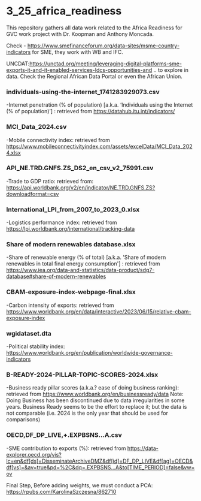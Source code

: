 # 3_25_africa_readiness
This repository gathers all data work related to the Africa Readiness for GVC work project with Dr. Koopman and Anthony Moncada.

Check - https://www.smefinanceforum.org/data-sites/msme-country-indicators for SME, they work with WB and IFC.

UNCDAT:https://unctad.org/meeting/leveraging-digital-platforms-sme-exports-it-and-it-enabled-services-ldcs-opportunities-and .. to explore in data. 
Check the Regional African Data Portal or even the African Union. 

### individuals-using-the-internet_1741283929073.csv
-Internet penetration (% of population) [a.k.a. ‘Individuals using the Internet (% of population)’] : retrieved from https://datahub.itu.int/indicators/

### MCI_Data_2024.csv
-Mobile connectivity index: retrieved from https://www.mobileconnectivityindex.com/assets/excelData/MCI_Data_2024.xlsx

### API_NE.TRD.GNFS.ZS_DS2_en_csv_v2_75991.csv
-Trade to GDP ratio: retrieved from: https://api.worldbank.org/v2/en/indicator/NE.TRD.GNFS.ZS?downloadformat=csv

### International_LPI_from_2007_to_2023_0.xlsx
-Logistics performance index: retrieved from https://lpi.worldbank.org/international/tracking-data

### Share of modern renewables database.xlsx
-Share of renewable energy (% of total) [a.k.a. 'Share of modern renewables in total final energy consumption'] : retrieved from https://www.iea.org/data-and-statistics/data-product/sdg7-database#share-of-modern-renewables

### CBAM-exposure-index-webpage-final.xlsx
-Carbon intensity of exports: retrieved from https://www.worldbank.org/en/data/interactive/2023/06/15/relative-cbam-exposure-index

### wgidataset.dta
-Political stability index: https://www.worldbank.org/en/publication/worldwide-governance-indicators

### B-READY-2024-PILLAR-TOPIC-SCORES-2024.xlsx
-Business ready pillar scores (a.k.a.? ease of doing business ranking): retrieved from https://www.worldbank.org/en/businessready/data
Note: Doing Business has been discontinued due to data irregularities in some years. Business Ready seems to be the effort to replace it; but the data is not comparable (i.e. 2024 is the only year that should be used for comparisons)

### OECD,DF_DP_LIVE,+.EXPBSNS...A.csv
-SME contribution to exports (%): retrieved from https://data-explorer.oecd.org/vis?lc=en&df[ds]=DisseminateArchiveDMZ&df[id]=DF_DP_LIVE&df[ag]=OECD&df[vs]=&av=true&pd=%2C&dq=.EXPBSNS...A&to[TIME_PERIOD]=false&vw=ov


Final Step, Before adding weights, we must conduct a PCA: https://rpubs.com/KarolinaSzczesna/862710
